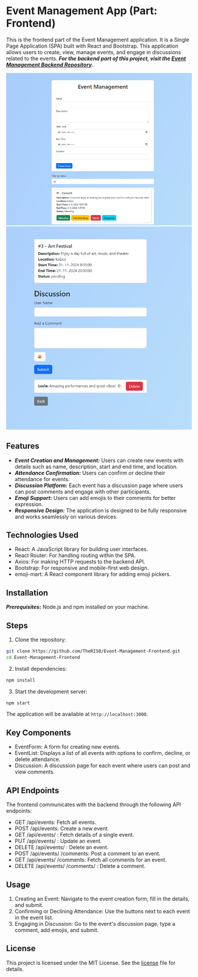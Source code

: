 # Event Management App (Part: Frontend)

This is the frontend part of the Event Management application. It is a Single Page Application (SPA) built with React and Bootstrap. This application allows users to create, view, manage events, and engage in discussions related to the events.
***For the backend part of this project, visit the [Event Management Backend Repository](https://github.com/TheRIS0/Event-Management-Backend).***

![Webpage Screenshot](webpage.png)
![Discussion Screenshot](discussion.png)

## Features
* ***Event Creation and Management:*** Users can create new events with details such as name, description, start and end time, and location.
* ***Attendance Confirmation:*** Users can confirm or decline their attendance for events.
* ***Discussion Platform:*** Each event has a discussion page where users can post comments and engage with other participants.
* ***Emoji Support:*** Users can add emojis to their comments for better expression.
* ***Responsive Design:*** The application is designed to be fully responsive and works seamlessly on various devices.

## Technologies Used
* React: A JavaScript library for building user interfaces.
* React Router: For handling routing within the SPA.
* Axios: For making HTTP requests to the backend API.
* Bootstrap: For responsive and mobile-first web design.
* emoji-mart: A React component library for adding emoji pickers.

## Installation
***Prerequisites:***  Node.js and npm installed on your machine.

## Steps
1. Clone the repository:

```bash
git clone https://github.com/TheRIS0/Event-Management-Frontend.git
cd Event-Management-Frontend
```

2. Install dependencies:

```bash
npm install
```

3. Start the development server:

```bash
npm start
```
The application will be available at `http://localhost:3000`.

## Key Components

* EventForm: A form for creating new events.
* EventList: Displays a list of all events with options to confirm, decline, or delete attendance.
* Discussion: A discussion page for each event where users can post and view comments.

## API Endpoints

The frontend communicates with the backend through the following API endpoints:
- GET /api/events: Fetch all events.
- POST /api/events: Create a new event.
- GET /api/events/
: Fetch details of a single event.
- PUT /api/events/
: Update an event.
- DELETE /api/events/
: Delete an event.
- POST /api/events/
/comments: Post a comment to an event.
- GET /api/events/
/comments: Fetch all comments for an event.
- DELETE /api/events/
/comments/
: Delete a comment.

## Usage 

1. Creating an Event: Navigate to the event creation form, fill in the details, and submit.
2. Confirming or Declining Attendance: Use the buttons next to each event in the event list.
3. Engaging in Discussion: Go to the event's discussion page, type a comment, add emojis, and submit.

## License

This project is licensed under the MIT License. See the [license](license) file for details.
